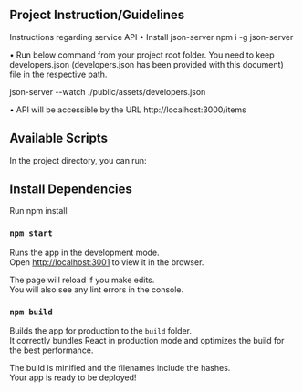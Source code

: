 ## Project Instruction/Guidelines

Instructions regarding service API
•	Install json-server
npm i -g json-server

•	Run below command from your project root folder. You need to keep developers.json (developers.json has been provided with this document) file in the respective path.

json-server --watch ./public/assets/developers.json

•	API will be accessible by the URL http://localhost:3000/items	

## Available Scripts

In the project directory, you can run:
## Install Dependencies

Run npm install

### `npm start`

Runs the app in the development mode.<br />
Open [http://localhost:3001](http://localhost:3001) to view it in the browser.

The page will reload if you make edits.<br />
You will also see any lint errors in the console.

### `npm build`

Builds the app for production to the `build` folder.<br />
It correctly bundles React in production mode and optimizes the build for the best performance.

The build is minified and the filenames include the hashes.<br />
Your app is ready to be deployed!
